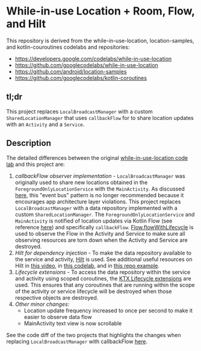 While-in-use Location + Room, Flow, and Hilt
===============================

This repository is derived from the while-in-use-location, location-samples, and kotlin-couroutines codelabs and repositories:
* https://developers.google.com/codelabs/while-in-use-location
* https://github.com/googlecodelabs/while-in-use-location
* https://github.com/android/location-samples
* https://github.com/googlecodelabs/kotlin-coroutines

## tl;dr

This project replaces `LocalBroadcastManager` with a custom `SharedLocationManager` that uses `callbackFlow` for to share location updates with an `Activity` and a `Service`.

## Description

The detailed differences between the original [while-in-use-location code lab](https://developers.google.com/codelabs/while-in-use-location) and this project are:
1. *callbackFlow observer implementation* - `LocalBroadcastManager` was originally used to share new locations obtained in the `ForegroundOnlyLocationService` with the `MainActivity`. As discussed [here](https://github.com/googlecodelabs/while-in-use-location/issues/12), this "event bus" pattern is no longer recommended because it encourages app architecture layer violations. This project replaces `LocalBroadcastManager` with a data repository implemented with a custom `SharedLocationManager`. The `ForegroundOnlyLocationService` and `MainActivity` is notified of location updates via Kotlin Flow (see reference [here](https://www.raywenderlich.com/9799571-kotlin-flow-for-android-getting-started)) and specifically `callbackFlow`. [Flow.flowWithLifecycle](https://medium.com/androiddevelopers/room-flow-273acffe5b57) is used to observe the Flow in the Activity and Service to make sure all observing resources are torn down when the Activity and Service are destroyed.
1. *Hilt for dependency injection* - To make the data repository available to the service and activity, [Hilt](https://developer.android.com/training/dependency-injection/hilt-android) is used. See additional useful resources on Hilt in [this video](https://youtu.be/B56oV3IHMxg?t=444), in [this codelab](https://developer.android.com/codelabs/android-hilt#4), and in [this repo example](https://github.com/googlecodelabs/android-hilt). 
1. *Lifecycle extensions* - To access the data repository within the service and activity using scoped coroutines, the [KTX Lifecycle extensions](https://developer.android.com/kotlin/ktx#lifecycle) are used. This ensures that any coroutines that are running within the scope of the activity or service lifecycle will be destroyed when those respective objects are destroyed.
1. *Other minor changes:*
    - Location update frequency increased to once per second to make it easier to observe data flow
    - MainActivity text view is now scrollable
    
See the code diff of the two projects that highlights the changes when replacing `LocalBroadcastManager` with callbackFlow [here](https://github.com/googlecodelabs/while-in-use-location/compare/master...barbeau:no-database).